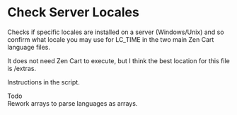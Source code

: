 # Check Server Locales
Checks if specific locales are installed on a server (Windows/Unix) and so confirm what locale you may use for LC_TIME in the two main Zen Cart language files.

It does not need Zen Cart to execute, but I think the best location for this file is /extras.

Instructions in the script.

Todo  
Rework arrays to parse languages as arrays.
